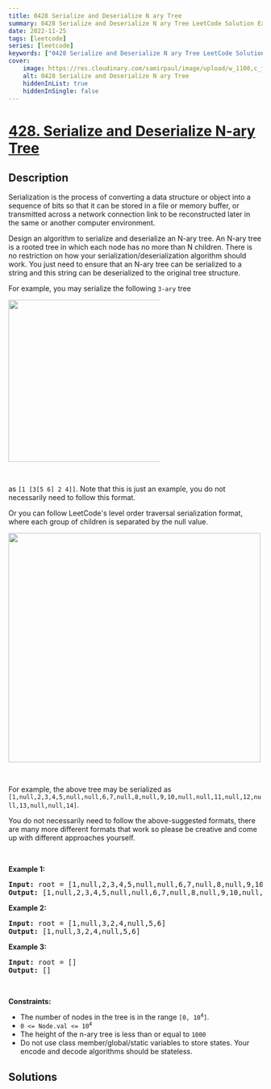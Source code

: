 ```yaml
---
title: 0428 Serialize and Deserialize N ary Tree
summary: 0428 Serialize and Deserialize N ary Tree LeetCode Solution Explained
date: 2022-11-25
tags: [leetcode]
series: [leetcode]
keywords: ["0428 Serialize and Deserialize N ary Tree LeetCode Solution Explained in all languages", "0428 Serialize and Deserialize N ary Tree", "LeetCode", "leetcode solution in Python3 C++ Java Go PHP Ruby Swift TypeScript Rust C# JavaScript C", "GeeksforGeeks", "InterviewBit", "Coding Ninjas", "HackerRank", "HackerEarth", "CodeChef", "TopCoder", "AlgoExpert", "freeCodeCamp", "Codeforces", "GitHub", "AtCoder", "Samir Paul"]
cover:
    image: https://res.cloudinary.com/samirpaul/image/upload/w_1100,c_fit,co_rgb:FFFFFF,l_text:Arial_75_bold:0428 Serialize and Deserialize N ary Tree - Solution Explained/problem-solving.webp
    alt: 0428 Serialize and Deserialize N ary Tree
    hiddenInList: true
    hiddenInSingle: false
---
```



# [428. Serialize and Deserialize N-ary Tree](https://leetcode.com/problems/serialize-and-deserialize-n-ary-tree)


## Description

<p>Serialization is the process of converting a data structure or object into a sequence of bits so that it can be stored in a file or memory buffer, or transmitted across a network connection link to be reconstructed later in the same or another computer environment.</p>

<p>Design an algorithm to serialize and deserialize an N-ary tree. An N-ary tree is a rooted tree in which each node has no more than N children. There is no restriction on how your serialization/deserialization algorithm should work. You just need to ensure that an N-ary tree can be serialized to a string and this string can be deserialized to the original tree structure.</p>

<p>For example, you may serialize the following <code>3-ary</code> tree</p>
<img src="https://spcdn.pages.dev/leetcode/problems/0428.Serialize%20and%20Deserialize%20N-ary%20Tree/images/narytreeexample.png" style="width: 500px; max-width: 300px; height: 321px;" />
<p>&nbsp;</p>

<p>as <code>[1 [3[5 6] 2 4]]</code>. Note that this is just an example, you do not necessarily need to follow this format.</p>

<p>Or you can follow LeetCode&#39;s level order traversal serialization format, where each group of children is separated by the null value.</p>
<img alt="" src="https://spcdn.pages.dev/leetcode/problems/0428.Serialize%20and%20Deserialize%20N-ary%20Tree/images/sample_4_964.png" style="width: 500px; height: 454px;" />
<p>&nbsp;</p>

<p>For example, the above tree may be serialized as <code>[1,null,2,3,4,5,null,null,6,7,null,8,null,9,10,null,null,11,null,12,null,13,null,null,14]</code>.</p>

<p>You do not necessarily need to follow the above-suggested formats, there are many more different formats that work so please be creative and come up with different approaches yourself.</p>

<p>&nbsp;</p>
<p><strong class="example">Example 1:</strong></p>

<pre>
<strong>Input:</strong> root = [1,null,2,3,4,5,null,null,6,7,null,8,null,9,10,null,null,11,null,12,null,13,null,null,14]
<strong>Output:</strong> [1,null,2,3,4,5,null,null,6,7,null,8,null,9,10,null,null,11,null,12,null,13,null,null,14]
</pre>

<p><strong class="example">Example 2:</strong></p>

<pre>
<strong>Input:</strong> root = [1,null,3,2,4,null,5,6]
<strong>Output:</strong> [1,null,3,2,4,null,5,6]
</pre>

<p><strong class="example">Example 3:</strong></p>

<pre>
<strong>Input:</strong> root = []
<strong>Output:</strong> []
</pre>

<p>&nbsp;</p>
<p><strong>Constraints:</strong></p>

<ul>
	<li>The number of nodes in the tree is in the range <code>[0, 10<sup>4</sup>]</code>.</li>
	<li><code>0 &lt;= Node.val &lt;= 10<sup>4</sup></code></li>
	<li>The height of the n-ary tree is less than or equal to <code>1000</code></li>
	<li>Do not use class member/global/static variables to store states. Your encode and decode algorithms should be stateless.</li>
</ul>

## Solutions

<!-- end -->
